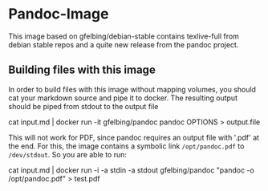 # Pandoc-Image

This image based on gfelbing/debian-stable contains texlive-full from debian stable repos and a quite new release from the pandoc project.

## Building files with this image

In order to build files with this image without mapping volumes, you should cat your markdown source and pipe it to docker.
The resulting output should be piped from stdout to the output file

cat input.md | docker run -it gfelbing/pandoc pandoc OPTIONS > output.file

This will not work for PDF, since pandoc requires an output file with '.pdf' at the end.
For this, the image contains a symbolic link `/opt/pandoc.pdf` to `/dev/stdout`.
So you are able to run:

cat input.md | docker run -i -a stdin -a stdout gfelbing/pandoc "pandoc -o /opt/pandoc.pdf" > test.pdf

